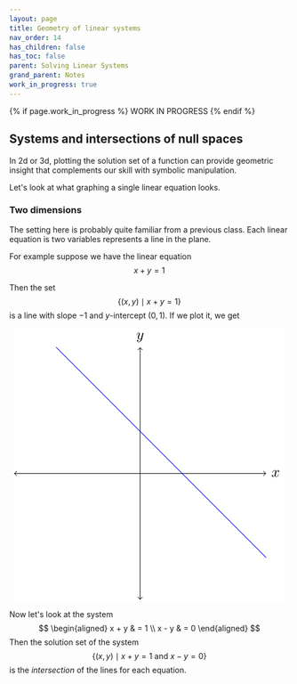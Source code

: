 ```yaml
---
layout: page
title: Geometry of linear systems 
nav_order: 14
has_children: false
has_toc: false
parent: Solving Linear Systems
grand_parent: Notes
work_in_progress: true 
---
```


{% if page.work_in_progress %}
    WORK IN PROGRESS
{% endif %}

## Systems and intersections of null spaces

In 2d or 3d, plotting the solution set of a function can provide geometric insight 
that complements our skill with symbolic manipulation. 

Let's look at what graphing a single linear equation looks. 

### Two dimensions 

The setting here is probably quite familiar from a previous class. Each linear 
equation is two variables represents a line in the plane. 

For example suppose we have the linear equation 
$$
    x + y = 1
$$

Then the set 
$$
    \lbrace (x,y) \mid x + y = 1 \rbrace 
$$
is a line with slope $-1$ and $y$-intercept $(0,1)$. If we plot it, we get
<center>
<img src="/assets/images/svg/geo_ex_1.svg" title="A line with slope -1 and 
y intercept 1">
</center>

Now let's look at the system 
$$
    \begin{aligned}
        x + y & = 1 \\
        x - y & = 0
    \end{aligned}
$$
Then the solution set of the system 
$$
    \lbrace (x,y) \mid x + y = 1 \text{ and } x - y = 0 \rbrace 
$$
is the _intersection_ of the lines for each equation. 

